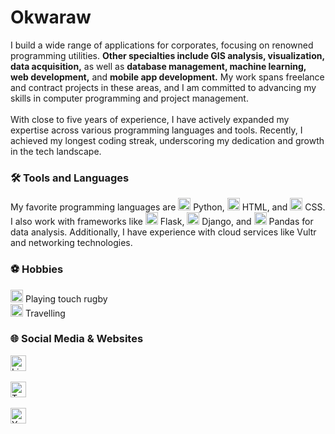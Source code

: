 <div align="left">


<h1>Okwaraw</h1>

<p>
    I build a wide range of applications for corporates, focusing on renowned programming utilities. 
    <strong>Other specialties include GIS analysis, visualization, data acquisition,</strong> as well as <strong>database management, machine learning, web development,</strong> and <strong>mobile app development.</strong> My work spans freelance and contract projects in these areas, and I am committed to advancing my skills in computer programming and project management.
    <br><br>
    With close to five years of experience, I have actively expanded my expertise across various programming languages and tools. Recently, I achieved my longest coding streak, underscoring my dedication and growth in the tech landscape.
</p>

###

<h3>🛠 Tools and Languages</h3>

<div>
    My favorite programming languages are 
    <img src="https://cdn.jsdelivr.net/gh/devicons/devicon/icons/python/python-original-wordmark.svg" height="20" alt="Python logo" /> Python, 
    <img src="https://cdn.jsdelivr.net/gh/devicons/devicon/icons/html5/html5-original-wordmark.svg" height="20" alt="HTML logo" /> HTML, and 
    <img src="https://cdn.jsdelivr.net/gh/devicons/devicon/icons/css3/css3-original-wordmark.svg" height="20" alt="CSS logo" /> CSS. 
    I also work with frameworks like 
    <img src="https://cdn.jsdelivr.net/gh/devicons/devicon/icons/flask/flask-original-wordmark.svg" height="20" alt="Flask logo" /> Flask, 
    <img src="https://cdn.jsdelivr.net/gh/devicons/devicon/icons/django/django-original.svg" height="20" alt="Django logo" /> Django, and 
    <img src="https://cdn.jsdelivr.net/gh/devicons/devicon/icons/pandas/pandas-original-wordmark.svg" height="20" alt="Pandas logo" /> Pandas for data analysis. 
    Additionally, I have experience with cloud services like Vultr and networking technologies.
</div>

###

<h3>⚽ Hobbies</h3>
  <img src="https://img.shields.io/static/v1?message=Rugby&logo=rugby&label=&color=555&logoColor=white&labelColor=&style=for-the-badge" height="20" alt="Rugby icon" /> Playing touch rugby<br>
  <img src="https://img.shields.io/static/v1?message=Traveling&logo=travel&label=&color=555&logoColor=white&labelColor=&style=for-the-badge" height="20" alt="Traveling icon" /> Travelling
</p>

###

<h3>🌐 Social Media & Websites</h3>

<p>
  <a href="https://www.linkedin.com/in/bily-okwaro-19a792299/" target="_blank">
    <img src="https://img.shields.io/static/v1?message=LinkedIn&logo=linkedin&label=&color=0077B5&logoColor=white&labelColor=&style=for-the-badge" height="25" alt="LinkedIn logo" />
  </a>
  <br><br>
  <a href="https://twitter.com/your-twitter-handle" target="_blank">
    <img src="https://img.shields.io/static/v1?message=Twitter&logo=twitter&label=&color=1DA1F2&logoColor=white&labelColor=&style=for-the-badge" height="25" alt="Twitter logo" />
  </a>
  <br><br>
  <a href="https://youtube.com/your-youtube-channel" target="_blank">
    <img src="https://img.shields.io/static/v1?message=YouTube&logo=youtube&label=&color=FF0000&logoColor=white&labelColor=&style=for-the-badge" height="25" alt="YouTube logo" />
  </a>
</p>

###

</div>
